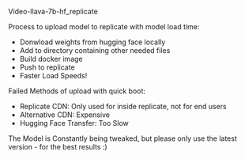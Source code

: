 Video-llava-7b-hf_replicate

Process to upload model to replicate with model load time:
- Donwload weights from hugging face locally
- Add to directory containing other needed files
- Build docker image
- Push to replicate
- Faster Load Speeds!

Failed Methods of upload with quick boot:
- Replicate CDN: Only used for inside replicate, not for end users
- Alternative CDN: Expensive
- Hugging Face Transfer: Too Slow

The Model is Constantly being tweaked, but please only use the latest version - for the best results :)
